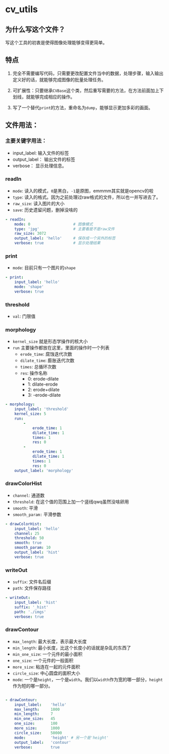 # cv_utils

## 为什么写这个文件？

写这个工具的初衷是使得图像处理能够变得更简单。

## 特点

1. 完全不需要编写代码，只需要更改配置文件当中的数据，处理步骤，输入输出定义好的话，就能够完成图像的批量处理任务。

2. 可扩展性：只要继承`CVBase`这个类，然后重写需要的方法，在方法前面加上下划线，就能够完成相应的操作。

3. 写了一个替代`print`的方法，重命名为`dump`，能够显示更加多彩的画面。

## 文件用法：

### 主要关键字用法：

- input_label:    输入文件的标签
- output_label：  输出文件的标签
- verbose：       显示处理信息。

### readIn

- `mode`: 读入的模式，`0`是黑白，`-1`是原图，emmmm其实就是opencv的啦
- `type`: 读入的格式。因为之前处理过raw格式的文件，所以也一并写进去了。
- `raw_size`: 读入图片的大小
- `save`: 历史遗留问题，删掉没啥的

``` yaml
- readIn:
    mode: 0                   # 图像模式
    type: 'jpg'               # 主要看是不是raw文件
    raw_size: 3072
    output_label: 'hello'     # 保存成一个另外的标签
    verbose: true             # 显示处理结果
```

### print

- `mode`: 目前只有一个图片的`shape`

``` yaml
- print:
    input_label: 'hello'
    mode: 'shape'
    verbose: true
```

### threshold

- `val`: 门限值

### morphology

- `kernel_size` 就是形态学操作的核大小
- `run` 主要操作都放在这里，里面的操作时一个列表
  - `erode_time`: 腐蚀迭代次数
  - `dilate_time`: 膨胀迭代次数
  - `times`: 总循环次数 
  - `res`: 操作名称
    - 0: erode-dilate
    - 1: dilate-erode
    - 2: erode+dilate
    - 3: -erode-dilate

``` yaml
- morphology:
    input_label: 'threshold'
    kernel_size: 5
    run:
        - 
            erode_time: 1
            dilate_time: 1
            times: 1
            res: 0
        - 
            erode_time: 1
            dilate_time: 1
            times: 1
            res: 0
    output_label: 'morphology'
```

### drawColorHist

- `channel`: 通道数
- `threshold`: 在这个值的范围上加一个竖线qwq虽然没啥卵用
- `smooth`: 平滑
- `smooth_param:` 平滑参数

```yaml
- drawColorHist:
    input_label: 'hello'
    channel: 25
    threshold: 50
    smooth: true
    smooth_param: 10
    output_label: 'hist'
    verbose: true
```

### writeOut

- `suffix`: 文件名后缀
- `path`: 文件保存路径

```yaml
- writeOut:
    input_label: 'hist'
    suffix: '_hist'
    path: './imgs'
    verbose: true
```

### drawContour

- `max_length`: 最大长度，表示最大长度
- `min_length`: 最小长度，比这个长度小的话就是杂乱的东西了
- `min_one_size`: 一个元件的最小面积
- `one_size`: 一个元件的一般面积
- `more_size`: 粘连在一起的元件面积
- `circle_size`: 中心圆盘的面积大小
- `mode`: 一个是`height`，一个是`width`。我们以`width`作为宽的哪一部分，`height`作为短的哪一部分。

```yaml

- drawContour:
    input_label:    'hello'
    max_length:     1000
    min_length:     7
    min_one_size:   45
    one_size:       100
    more_size:      1000
    circle_size:    50000
    mode:           'height' # 另一个是'height'
    output_label:   'contour'
    verbose:        true
    
```